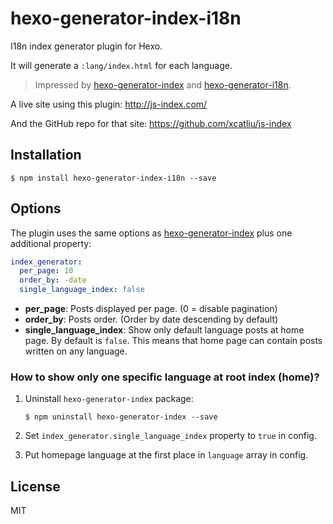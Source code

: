 # hexo-generator-index-i18n

I18n index generator plugin for Hexo.

It will generate a `:lang/index.html` for each language.

> Impressed by [hexo-generator-index] and [hexo-generator-i18n](https://github.com/Jamling/hexo-generator-i18n).

A live site using this plugin: http://js-index.com/

And the GitHub repo for that site: https://github.com/xcatliu/js-index

## Installation

```shell
$ npm install hexo-generator-index-i18n --save
```

## Options

The plugin uses the same options as [hexo-generator-index] plus one additional property:

```yml
index_generator:
  per_page: 10
  order_by: -date
  single_language_index: false
```

- **per_page**: Posts displayed per page. (0 = disable pagination)
- **order_by**: Posts order. (Order by date descending by default)
- **single_language_index**: Show only default language posts at home page. By default is `false`. This means that home page can contain posts written on any language.

### How to show only one specific language at root index (home)?

1. Uninstall `hexo-generator-index` package:

    ```shell
    $ npm uninstall hexo-generator-index --save
    ```

1. Set `index_generator.single_language_index` property to `true` in config.

1. Put homepage language at the first place in `language` array in config.

## License

MIT

[hexo-generator-index]: https://github.com/hexojs/hexo-generator-index
